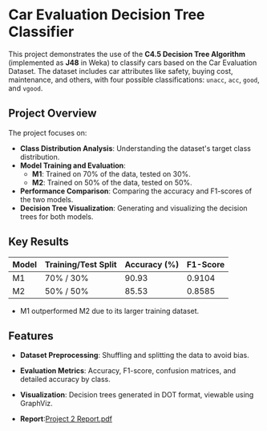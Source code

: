 # Car Evaluation Decision Tree Classifier

This project demonstrates the use of the **C4.5 Decision Tree Algorithm** (implemented as **J48** in Weka) to classify cars based on the Car Evaluation Dataset. The dataset includes car attributes like safety, buying cost, maintenance, and others, with four possible classifications: `unacc`, `acc`, `good`, and `vgood`.

## Project Overview

The project focuses on:
- **Class Distribution Analysis**: Understanding the dataset's target class distribution.
- **Model Training and Evaluation**:
  - **M1**: Trained on 70% of the data, tested on 30%.
  - **M2**: Trained on 50% of the data, tested on 50%.
- **Performance Comparison**: Comparing the accuracy and F1-scores of the two models.
- **Decision Tree Visualization**: Generating and visualizing the decision trees for both models.

## Key Results

| Model | Training/Test Split | Accuracy (%) | F1-Score |
|-------|----------------------|--------------|----------|
| M1    | 70% / 30%           | 90.93        | 0.9104   |
| M2    | 50% / 50%           | 85.53        | 0.8585   |

- M1 outperformed M2 due to its larger training dataset.

## Features

- **Dataset Preprocessing**: Shuffling and splitting the data to avoid bias.
- **Evaluation Metrics**: Accuracy, F1-score, confusion matrices, and detailed accuracy by class.
- **Visualization**: Decision trees generated in DOT format, viewable using GraphViz.

- **Report**:[Project 2 Report.pdf](https://github.com/user-attachments/files/18391331/Project.2.Report.pdf)

